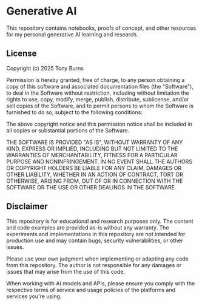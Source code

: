 # Generative AI

This repository contains notebooks, proofs of concept, and other resources for my personal generative AI learning and research.

## License

Copyright (c) 2025 Tony Burns

Permission is hereby granted, free of charge, to any person obtaining a copy
of this software and associated documentation files (the "Software"), to deal
in the Software without restriction, including without limitation the rights
to use, copy, modify, merge, publish, distribute, sublicense, and/or sell
copies of the Software, and to permit persons to whom the Software is
furnished to do so, subject to the following conditions:

The above copyright notice and this permission notice shall be included in all
copies or substantial portions of the Software.

THE SOFTWARE IS PROVIDED "AS IS", WITHOUT WARRANTY OF ANY KIND, EXPRESS OR
IMPLIED, INCLUDING BUT NOT LIMITED TO THE WARRANTIES OF MERCHANTABILITY,
FITNESS FOR A PARTICULAR PURPOSE AND NONINFRINGEMENT. IN NO EVENT SHALL THE
AUTHORS OR COPYRIGHT HOLDERS BE LIABLE FOR ANY CLAIM, DAMAGES OR OTHER
LIABILITY, WHETHER IN AN ACTION OF CONTRACT, TORT OR OTHERWISE, ARISING FROM,
OUT OF OR IN CONNECTION WITH THE SOFTWARE OR THE USE OR OTHER DEALINGS IN THE
SOFTWARE.

## Disclaimer

This repository is for educational and research purposes only. The content and code examples are provided as-is without any warranty. The experiments and implementations in this repository are not intended for production use and may contain bugs, security vulnerabilities, or other issues.

Please use your own judgment when implementing or adapting any code from this repository. The author is not responsible for any damages or issues that may arise from the use of this code.

When working with AI models and APIs, please ensure you comply with the respective terms of service and usage policies of the platforms and services you're using.
